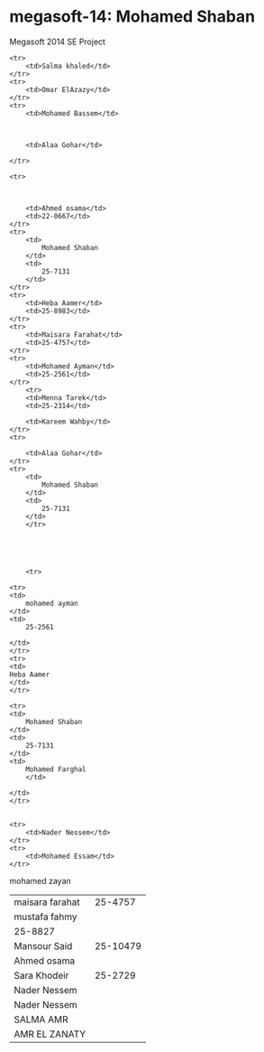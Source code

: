 megasoft-14: Mohamed Shaban
===========

Megasoft 2014 SE Project
<table>



	<tr>
		<td>Salma khaled</td>
	</tr>
	<tr>
		<td>Omar ElAzazy</td>
	</tr>
	<tr>
		<td>Mohamed Bassem</td>

	

		<td>Alaa Gohar</td>

	</tr>

	<tr>

	

		<td>Ahmed osama</td>
		<td>22-0667</td>
	</tr>
	<tr>
		<td>
			Mohamed Shaban
		</td>
		<td>
			25-7131
		</td>
	</tr>
	<tr>
		<td>Heba Aamer</td>
		<td>25-8983</td>
	</tr>
	<tr>
		<td>Maisara Farahat</td>
		<td>25-4757</td>
	</tr>
	<tr>
		<td>Mohamed Ayman</td>
		<td>25-2561</td>
	</tr>
		<tr>
		<td>Menna Tarek</td> 
		<td>25-2314</td>
	
</tr>

		<td>Kareem Wahby</td>
	</tr>
	<tr>

		<td>Alaa Gohar</td>
    </tr>
	<tr>
		<td>
			Mohamed Shaban
		</td>
		<td>
			25-7131
		</td>
		</tr>





		<tr>

<tr>
	<td>
		maisara farahat
	</td>
	<td>
		25-4757
	</td>
	</tr>
	<tr>
	<td>
		mustafa fahmy
	</td>
	</tr>
	<td>
		25-8827
	</td>
	</tr>
<tr>
	<td>
		Mansour Said
	</td>
	<td>
		25-10479
	</td>
	</tr>

	<tr>
	<td>
		mohamed ayman
	</td>
	<td>
		25-2561

	</td>
	</tr>
	<tr>
	<td>
	Heba Aamer
	</td>
	</tr>

    <tr>
	<td>
		Mohamed Shaban
	</td>
	<td>
		25-7131
	</td>
	<td>
		Mohamed Farghal
		</td>
</tr>
        
        
        

	</td>
	</tr>


	<tr>
		<td>Nader Nessem</td>
	</tr>
	<tr>
		<td>Mohamed Essam</td>
	</tr>


<tr>
		<td>Ahmed osama</td>
	</tr>
<tr>
<td>Sara Khodeir</td>
<td>25-2729</td>
</tr>


<tr>
		<td>Nader Nessem</td>
	</tr>



<tr>
		<td>Nader Nessem</td>
	</tr>
<tr> mohamed zayan </tr>
<tr>
		<td>SALMA AMR</td>
	</tr>
<tr>
<td> AMR EL ZANATY</td>
</tr>

</table>
